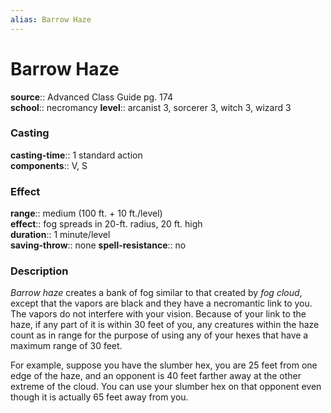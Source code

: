 ```yaml
---
alias: Barrow Haze
---
```


# Barrow Haze 

**source**:: Advanced Class Guide pg. 174  
**school**:: necromancy
**level**:: arcanist 3, sorcerer 3, witch 3, wizard 3

### Casting 

**casting-time**:: 1 standard action  
**components**:: V, S

### Effect 

**range**:: medium (100 ft. + 10 ft./level)  
**effect**:: fog spreads in 20-ft. radius, 20 ft. high  
**duration**:: 1 minute/level  
**saving-throw**:: none
**spell-resistance**:: no

### Description 

*Barrow haze* creates a bank of fog similar to that created by *fog cloud*, except that the vapors are black and they have a necromantic link to you. The vapors do not interfere with your vision. Because of your link to the haze, if any part of it is within 30 feet of you, any creatures within the haze count as in range for the purpose of using any of your hexes that have a maximum range of 30 feet.  
  
For example, suppose you have the slumber hex, you are 25 feet from one edge of the haze, and an opponent is 40 feet farther away at the other extreme of the cloud. You can use your slumber hex on that opponent even though it is actually 65 feet away from you.
